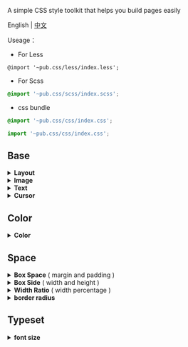 A simple CSS style toolkit that helps you build pages easily


English | [中文](./README.zh.md)

Useage：

- For Less

```less
@import '~pub.css/less/index.less';
```

- For Scss

```scss
@import '~pub.css/scss/index.scss';
```

- css bundle

```scss
@import '~pub.css/css/index.css';
```

```js
import '~pub.css/css/index.css';
```


## Base

<details><summary><strong>Layout</strong></summary>

| class name | define | equals |
| - | - | - |
| `.flex ` | the flex box | [display: flex;](#flex) |
| `.flex.around` | space around| `justify-content: space-around;` |
| `.flex.center` | center | `justify-content: center;` |
| `.flex.start` | start | `justify-content: flex-start;` |
| `.flex.end` | end | `justify-content: flex-end;` |
| `.flex.top` | top | `align-items: flex-start;` |
| `.flex.bottom` | bottom | `align-items: flex-end;` |
| `.block` | display block | `display: block;` |
| `.inline-block` | inline block | `display: inline-block;` |
| `.align-top` | vertical top | `vertical-align: top;` |
| `.auto` | margin auto | `margin: auto;` |


### .flex
```css
.flex {
    display: flex;
    justify-content: space-between;
    align-items: center;
    flex-wrap: wrap;
}
```
</details>

<details><summary><strong>Image</strong></summary>

| class name | define | equals |
| - | - | - |
| `.img-cover` | image cover | `object-fit: cover;` |
| `.img-contain` | image contain | `object-fit: contain;` |

</details>

<details><summary><strong>Text</strong></summary>

| class name | define | equals |
| - | - | - |
| `.center` | text align center | `text-align: center;` |
| `.text-right` | text align right | `text-align: right;` |
| `.text-justify` | text align justify | `text-align: justify;` |
| `.bold` | font weight bold | `font-weight: bold;` |
| `.bolder` | font weight bolder | `font-weight: bolder;` |

</details>

<details><summary><strong>Cursor</strong></summary>

| class name | define | equals |
| - | - | - |
| `.pointer` | cursor pointer | `cursor: pointer;` |

</details>


## Color

<details><summary><strong>Color</strong></summary>

value list
```js
[1, 2, 3, 4, 5, 6, 7, 8, 9, a, b, c, d, e, f, e8, f0, f2, f8, fa]
```

| class name | define | equals |
| - | - | - |
| `.c2` | color | `color: #222;` |
| `.bgcf8` | background color | `background-color: #f8f8f8;` |
| `.bdcf8` | border color | `border-color: #f8f8f8` |

</details>

## Space

<details><summary><strong>Box Space</strong> ( margin and padding ) </summary>

Formal syntax

> . *postion* [ *direction* ] *value*

*postion*

- m -> margin
- p -> padding

*direction*

- l -> left
- r -> right
- t -> top
- b -> bottom
- x -> left right
- y -> top bottom

value list
```js
[0, 1, 5, 8, 10, 15, 20, 25, 30, 40, 45, 50, 60, 70, 80, 100, 150, 200]
```

| class name | define | equals |
| - | - | - |
| `.m5` | margin 5px | `margin: 5px;` |
| `.ml8` | margin left 8px | `margin-left: 8px;` |
| `.px10` | padding horizontal 10px | `padding-left: 10px; padding-right: 10px;` |
| `.my15` | margin vertical 15px | `margin-top: 15px; margin-bottom: 15px;` |

</details>


<details><summary><strong>Box Side</strong> ( width and height ) </summary>

value list
```js
[40, 60, 50, 70, 80, 90, 100, 120, 140, 150, 160, 170, 180, 200, 220, 240, 250, 260, 270, 300, 320, 350, 400]
```

| class name | define | equals |
| - | - | - |
| `.w100` | width | `width: 100px;` |
| `.h60` | height | `height: 60px;` |

</details>

<details><summary><strong>Width Ratio</strong> ( width percentage ) </summary>

value list
```js
[10, 15, 20, 25, 33, 46, 49, 50, 60, 64, 66, 75, 80, 85, 90, 100]
```

| class name | define | equals |
| - | - | - |
| `.pct10` | width percentage | `width: 10%;` |

</details>

<details><summary><strong>border radius</strong></summary>

value list
```js
[2, 4, 6, 8, 10, 999]
```

| class name | define | equals |
| - | - | - |
| `.bdr999` | border radius | `border-radius: 999px;` |

</details>

## Typeset

<details><summary><strong>font size</strong></summary>

value list
```js
[12, 13, 14, 15, 16, 18, 20, 22, 24, 26, 28, 30, 32, 36, 40, 50, 60, 70, 80]
```

| class name | define | equals |
| - | - | - |
| `.fz12` | font size | `font-size: 12px;` |

</details>
